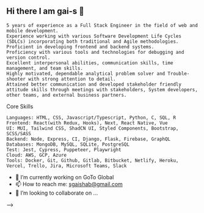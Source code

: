 ## Hi there I am gai-s 👋

    5 years of experience as a Full Stack Engineer in the field of web and mobile development.
    Experience working with various Software Development Life Cycles (SDLCs) incorporating both traditional and Agile methodologies.
    Proficient in developing frontend and backend systems.
    Proficiency with various tools and technologies for debugging and version control.
    Excellent interpersonal abilities, communication skills, time management, and team skills.
    Highly motivated, dependable analytical problem solver and Trouble-shooter with strong attention to detail.
    Attained better communication and developed stakeholder friendly attitude skills through meetings with stakeholders, System developers, other teams, and external business partners.

Core Skills

    Languages: HTML, CSS, Javascript/Typescript, Python, C, SQL, R
    Frontend: React(with Redux, Hooks), Next, React Native, Vue
    UI: MUI, Tailwind CSS, ShadCN UI, Styled Components, Bootstrap, SCSS/SASS
    Backend: Node, Express, CI, Django, Flask, Firebase, GraphQL
    Databases: MongoDB, MySQL, SQLite, PostgreSQL
    Test: Jest, Cypress, Puppeteer, Playwright
    Cloud: AWS, GCP, Azure
    Tools: Docker, Git, Github, Gitlab, Bitbucket, Netlify, Heroku, Vercel, Trello, Jira, Microsoft Teams, Slack


- 🔭 I’m currently working on GoTo Global
- 📫 How to reach me: sgaishab@gmail.com
- 👯 I’m looking to collaborate on ...

-->
